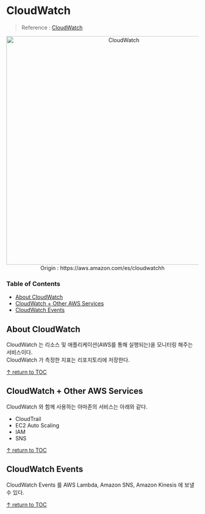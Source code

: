 # CloudWatch
> Reference : [CloudWatch](https://docs.aws.amazon.com/cloudwatch/index.html)

<center>
    <img width="600" alt="CloudWatch" src="https://user-images.githubusercontent.com/48475824/89538593-be8d0280-d835-11ea-941b-841b67da0c2c.png"><br>
    Origin : https://aws.amazon.com/es/cloudwatchh
</center>


### Table of Contents
- [About CloudWatch](#about-cloudwatch)
- [CloudWatch + Other AWS Services](#cloudwatch-+-other-aws-services)
- [CloudWatch Events](#cloudwatch-events)



## About CloudWatch
CloudWatch 는 리소스 및 애플리케이션(AWS를 통해 실행되는)을 모니터링 해주는 서비스이다.  
CloudWatch 가 측정한 지표는 리포지토리에 저장한다.

[↑ return to TOC](#table-of-contents)


## CloudWatch + Other AWS Services
CloudWatch 와 함께 사용하는 아마존의 서비스는 아래와 같다.  

* CloudTrail
* EC2 Auto Scaling
* IAM
* SNS

[↑ return to TOC](#table-of-contents)


## CloudWatch Events
CloudWatch Events 를 AWS Lambda, Amazon SNS, Amazon Kinesis 에 보낼 수 있다.  

[↑ return to TOC](#table-of-contents)